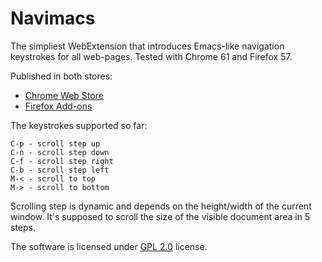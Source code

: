 # Navimacs

The simpliest WebExtension that introduces Emacs-like navigation keystrokes for all web-pages. Tested with Chrome 61 and Firefox 57.

Published in both stores:

* [Chrome Web Store](https://chrome.google.com/webstore/detail/navimacs/cmelogdihgljddfhenofpeodinceofbh)
* [Firefox Add-ons](https://addons.mozilla.org/en-US/firefox/addon/navimacs/)

The keystrokes supported so far:

```
C-p - scroll step up
C-n - scroll step down
C-f - scroll step right
C-b - scroll step left
M-< - scroll to top
M-> - scroll to bottom
```

Scrolling step is dynamic and depends on the height/width of the current window. It's supposed to scroll the size of the visible document area in 5 steps.

The software is licensed under [GPL 2.0](https://www.gnu.org/licenses/gpl-2.0.html) license.
